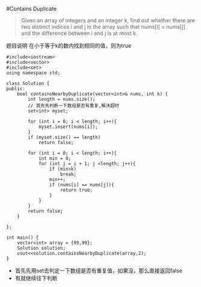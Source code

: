 #Contains Duplicate

>Given an array of integers and an integer k, find out whether there are two distinct indices i and j in the array such that nums[i] = nums[j] and the difference between i and j is at most k.

题目说明 在小于等于k的数内找到相同的值，则为true

```
#include<iostream>
#include<vector>
#include<set>
using namespace std;

class Solution {
public:
    bool containsNearbyDuplicate(vector<int>& nums, int k) {
        int length = nums.size();
        // 首先先判断一下数组是否有重复,解决超时
        set<int> myset;

        for (int i = 0; i < length; i++){
            myset.insert(nums[i]);
        }
        if (myset.size() == length)
            return false;
        
        for (int i = 0; i < length; i++){
            int min = 0;
            for (int j = i + 1; j <length; j++){
                if (min>k)
                    break;
                min++;
                if (nums[i] == nums[j]){
                    return true;
                }
            }
        }
        return false;
    }
    
};

int main() {
    vector<int> array = {99,99};
    Solution solution;
    cout<<solution.containsNearbyDuplicate(array,2);
}

```

* 首先先用set去判定一下数组是否有重复值，如果没，那么直接返回false
* 有就继续往下判断